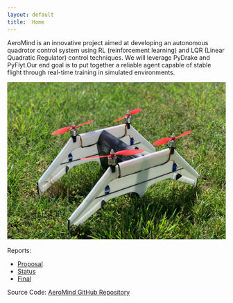 ```yaml
---
layout: default
title:  Home
---
```


AeroMind is an innovative project aimed at developing an autonomous quadrotor control system using RL (reinforcement learning) and LQR (Linear Quadratic Regulator) control techniques. We will leverage PyDrake and PyFlyt.Our end goal is to put together a reliable agent capable of stable flight through real-time training in simulated environments. 

![Quadrotor](assets/images/quad.png)


Reports:

- [Proposal](proposal.html)
- [Status](status.html)
- [Final](final.html)


Source Code: [AeroMind GitHub Repository](https://github.com/fermayda/AeroMind)


